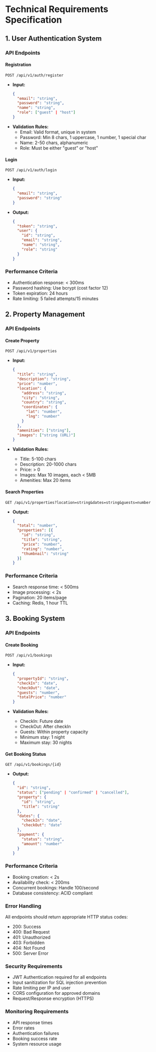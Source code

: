 # Technical Requirements Specification

## 1. User Authentication System

### API Endpoints

#### Registration

```http
POST /api/v1/auth/register
```

- **Input:**
  ```json
  {
    "email": "string",
    "password": "string",
    "name": "string",
    "role": ["guest" | "host"]
  }
  ```
- **Validation Rules:**
  - Email: Valid format, unique in system
  - Password: Min 8 chars, 1 uppercase, 1 number, 1 special char
  - Name: 2-50 chars, alphanumeric
  - Role: Must be either "guest" or "host"

#### Login

```http
POST /api/v1/auth/login
```

- **Input:**
  ```json
  {
    "email": "string",
    "password": "string"
  }
  ```

- **Output:**

  ```json
  {
    "token": "string",
    "user": {
      "id": "string",
      "email": "string",
      "name": "string",
      "role": "string"
    }
  }
  ```

### Performance Criteria

- Authentication response: < 300ms
- Password hashing: Use bcrypt (cost factor 12)
- Token expiration: 24 hours
- Rate limiting: 5 failed attempts/15 minutes

## 2. Property Management

### API Endpoints

#### Create Property

```http
POST /api/v1/properties
```

- **Input:**

  ```json
  {
    "title": "string",
    "description": "string",
    "price": "number",
    "location": {
      "address": "string",
      "city": "string",
      "country": "string",
      "coordinates": {
        "lat": "number",
        "lng": "number"
      }
    },
    "amenities": ["string"],
    "images": ["string (URL)"]
  }
  ```
  
- **Validation Rules:**
  - Title: 5-100 chars
  - Description: 20-1000 chars
  - Price: > 0
  - Images: Max 10 images, each < 5MB
  - Amenities: Max 20 items

#### Search Properties

```http
GET /api/v1/properties?location=string&dates=string&guests=number

```

- **Output:**

  ```json
  {
    "total": "number",
    "properties": [{
      "id": "string",
      "title": "string",
      "price": "number",
      "rating": "number",
      "thumbnail": "string"
    }]
  }
  ```

### Performance Criteria

- Search response time: < 500ms
- Image processing: < 2s
- Pagination: 20 items/page
- Caching: Redis, 1 hour TTL

## 3. Booking System

### API Endpoints

#### Create Booking

```http
POST /api/v1/bookings
```

- **Input:**

  ```json
  {
    "propertyId": "string",
    "checkIn": "date",
    "checkOut": "date",
    "guests": "number",
    "totalPrice": "number"
  }
  ```

- **Validation Rules:**
  - CheckIn: Future date
  - CheckOut: After checkIn
  - Guests: Within property capacity
  - Minimum stay: 1 night
  - Maximum stay: 30 nights

#### Get Booking Status

```http
GET /api/v1/bookings/{id}

```

- **Output:**

  ```json
  {
    "id": "string",
    "status": ["pending" | "confirmed" | "cancelled"],
    "property": {
      "id": "string",
      "title": "string"
    },
    "dates": {
      "checkIn": "date",
      "checkOut": "date"
    },
    "payment": {
      "status": "string",
      "amount": "number"
    }
  }
  ```

### Performance Criteria

- Booking creation: < 2s
- Availability check: < 200ms
- Concurrent bookings: Handle 100/second
- Database consistency: ACID compliant

### Error Handling

All endpoints should return appropriate HTTP status codes:
- 200: Success
- 400: Bad Request
- 401: Unauthorized
- 403: Forbidden
- 404: Not Found
- 500: Server Error

### Security Requirements

- JWT Authentication required for all endpoints
- Input sanitization for SQL injection prevention
- Rate limiting per IP and user
- CORS configuration for approved domains
- Request/Response encryption (HTTPS)

### Monitoring Requirements

- API response times
- Error rates
- Authentication failures
- Booking success rate
- System resource usage
